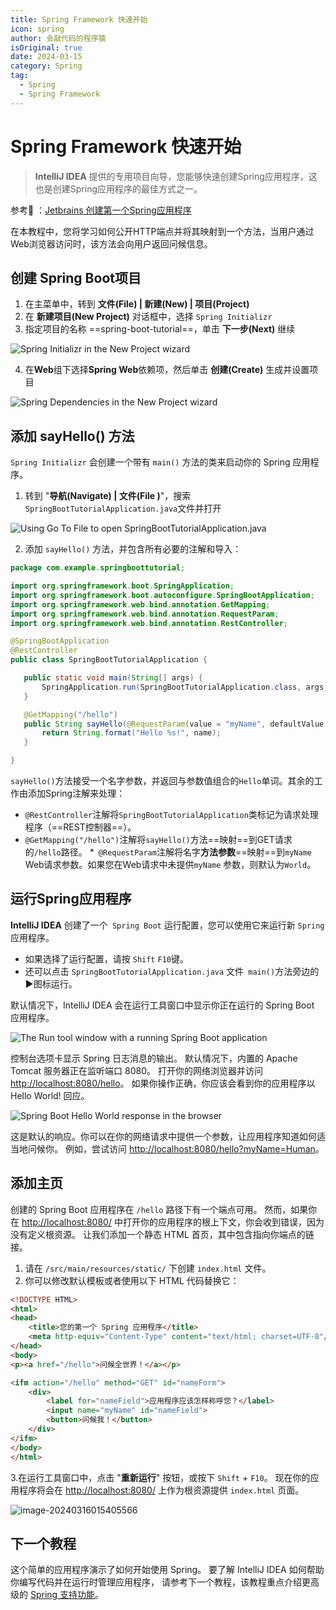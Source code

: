 ```yaml
---
title: Spring Framework 快速开始
icon: spring
author: 会敲代码的程序猿
isOriginal: true
date: 2024-03-15
category: Spring
tag:
  - Spring
  - Spring Framework
---
```


# Spring Framework 快速开始

> **IntelliJ IDEA** 提供的专用项目向导，您能够快速创建Spring应用程序，这也是创建Spring应用程序的最佳方式之一。

参考🚀 ：[Jetbrains 创建第一个Spring应用程序](https://www.jetbrains.com/help/idea/your-first-spring-application.html)

在本教程中，您将学习如何公开HTTP端点并将其映射到一个方法，当用户通过Web浏览器访问时，该方法会向用户返回问候信息。

## 创建 Spring Boot项目

1. 在主菜单中，转到 **文件(File) | 新建(New) | 项目(Project)**
2. 在 **新建项目(New Project)** 对话框中，选择 `Spring Initializr`
3. 指定项目的名称 ==spring-boot-tutorial==，单击 **下一步(Next)** 继续

![Spring Initializr in the New Project wizard](http://img.geekyspace.cn/pictures/2024/spring-new-project-initializr.png)

4. 在**Web**组下选择**Spring Web**依赖项，然后单击 **创建(Create)** 生成并设置项目

![Spring Dependencies in the New Project wizard](http://img.geekyspace.cn/pictures/2024/spring-new-project-dependencies.png)

## 添加 sayHello() 方法

`Spring Initializr` 会创建一个带有 `main()` 方法的类来启动你的 Spring 应用程序。

1. 转到 "**导航(Navigate) | 文件(File )**"，搜索`SpringBootTutorialApplication.java`文件并打开

![Using Go To File to open SpringBootTutorialApplication.java](http://img.geekyspace.cn/pictures/2024/spring-boot-tutorial-gotofile.png)

2. 添加 `sayHello()` 方法，并包含所有必要的注解和导入：

 ```java
package com.example.springboottutorial;

import org.springframework.boot.SpringApplication;
import org.springframework.boot.autoconfigure.SpringBootApplication;
import org.springframework.web.bind.annotation.GetMapping;
import org.springframework.web.bind.annotation.RequestParam;
import org.springframework.web.bind.annotation.RestController;

@SpringBootApplication
@RestController
public class SpringBootTutorialApplication {

    public static void main(String[] args) {
        SpringApplication.run(SpringBootTutorialApplication.class, args);
    }

    @GetMapping("/hello")
    public String sayHello(@RequestParam(value = "myName", defaultValue = "World") String name) {
        return String.format("Hello %s!", name);
    }

}
 ```

`sayHello()`方法接受一个名字参数，并返回与参数值组合的`Hello`单词。其余的工作由添加Spring注解来处理：

* `@RestController`注解将`SpringBootTutorialApplication`类标记为请求处理程序（==REST控制器==）。
* `@GetMapping("/hello")`注解将`sayHello()`方法==映射==到GET请求的`/hello`路径。
  *` @RequestParam`注解将名字**方法参数**==映射==到`myName` Web请求参数。如果您在Web请求中未提供`myName`
  参数，则默认为`World`。

## 运行Spring应用程序

**IntelliJ IDEA** 创建了一个` Spring Boot` 运行配置，您可以使用它来运行新 `Spring` 应用程序。

* 如果选择了运行配置，请按 `Shift` `F10`键。
* 还可以点击 `SpringBootTutorialApplication.java` 文件` main()`方法旁边的▶️图标运行。

默认情况下，IntelliJ IDEA 会在运行工具窗口中显示你正在运行的 Spring Boot 应用程序。

![The Run tool window with a running Spring Boot application](http://img.geekyspace.cn/pictures/2024/spring-boot-demo-run-console_dark.png)

控制台选项卡显示 Spring 日志消息的输出。
默认情况下，内置的 Apache Tomcat 服务器正在监听端口 8080。
打开你的网络浏览器并访问 [http://localhost:8080/hello](http://localhost:8080/hello)。
如果你操作正确，你应该会看到你的应用程序以 Hello World! 回应。

![Spring Boot Hello World response in the browser](http://img.geekyspace.cn/pictures/2024/spring-boot-web-browser-hello-world.png)

这是默认的响应。你可以在你的网络请求中提供一个参数，让应用程序知道如何适当地问候你。
例如，尝试访问 [http://localhost:8080/hello?myName=Human](http://localhost:8080/hello?myName=Human)。

## 添加主页

创建的 Spring Boot 应用程序在 `/hello` 路径下有一个端点可用。
然而，如果你在 [http://localhost:8080/](http://localhost:8080/) 中打开你的应用程序的根上下文，你会收到错误，因为没有定义根资源。
让我们添加一个静态 HTML 首页，其中包含指向你端点的链接。

1. 请在 `/src/main/resources/static/` 下创建 `index.html` 文件。
2. 你可以修改默认模板或者使用以下 HTML 代码替换它：

```html
<!DOCTYPE HTML>
<html>
<head>
    <title>您的第一个 Spring 应用程序</title>
    <meta http-equiv="Content-Type" content="text/html; charset=UTF-8"/>
</head>
<body>
<p><a href="/hello">问候全世界！</a></p>

<ifm action="/hello" method="GET" id="nameForm">
    <div>
        <label for="nameField">应用程序应该怎样称呼您？</label>
        <input name="myName" id="nameField">
        <button>问候我！</button>
    </div>
</ifm>
</body>
</html>
```

3.在运行工具窗口中，点击 "**重新运行**" 按钮，或按下 `Shift` + `F10`。
现在你的应用程序将会在 [http://localhost:8080/](http://localhost:8080/) 上作为根资源提供 `index.html` 页面。

![image-20240316015405566](http://img.geekyspace.cn/pictures/2024/image-20240316015405566.png)

## 下一个教程

这个简单的应用程序演示了如何开始使用 Spring。 要了解 IntelliJ IDEA 如何帮助你编写代码并在运行时管理应用程序，
请参考下一个教程，该教程重点介绍更高级的 [Spring 支持功能](https://www.jetbrains.com/help/idea/spring-support-tutorial.html)。
